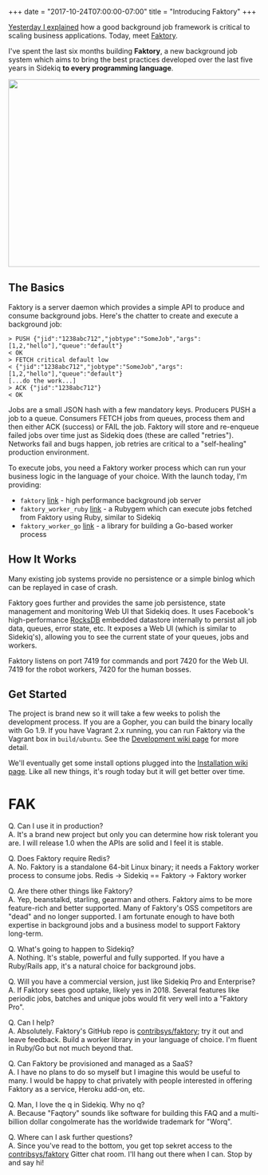 +++
date = "2017-10-24T07:00:00-07:00"
title = "Introducing Faktory"
+++

[Yesterday I explained](//www.mikeperham.com/2017/10/23/the-future-of-background-jobs/) how a good background job framework is critical to
scaling business applications.  Today, meet
[Faktory](https://github.com/contribsys/faktory).

I've spent the last six months building **Faktory**, a new background
job system which aims to bring the best practices developed over the
last five years in Sidekiq **to every programming language**.

<center><img src="http://www.mikeperham.com/images/faktory-ui.png" width="800" height="375"/></center>

## The Basics

Faktory is a server daemon which provides a simple API to produce and
consume background jobs.  Here's the chatter to create and execute
a background job:

```
> PUSH {"jid":"1238abc712","jobtype":"SomeJob","args":[1,2,"hello"],"queue":"default"}
< OK
> FETCH critical default low
< {"jid":"1238abc712","jobtype":"SomeJob","args":[1,2,"hello"],"queue":"default"}
[...do the work...]
> ACK {"jid":"1238abc712"}
< OK
```

Jobs are a small JSON hash with a few mandatory keys.
Producers PUSH a job to a queue. Consumers FETCH jobs from queues,
process them and then either ACK (success) or FAIL the job.  Faktory
will store and re-enqueue failed jobs over time just as Sidekiq does
(these are called "retries").  Networks fail and bugs happen, job retries
are critical to a "self-healing" production environment.

To execute jobs, you need a Faktory worker process which can run
your business logic in the language of your choice.  With the launch
today, I'm providing:

* `faktory` [link](https://github.com/contribsys/faktory) - high
  performance background job server
* `faktory_worker_ruby` [link](https://github.com/contribsys/faktory_worker_ruby) -
  a Rubygem which can execute jobs fetched from Faktory using Ruby,
similar to Sidekiq
* `faktory_worker_go` [link](https://github.com/contribsys/faktory_worker_go) -
  a library for building a Go-based worker process

## How It Works

Many existing job systems provide no persistence or a simple binlog
which can be replayed in case of crash.

Faktory goes further and provides the same job persistence, state management and
monitoring Web UI that Sidekiq does.  It uses
Facebook's high-performance [RocksDB](http://rocksdb.org) embedded
datastore internally to
persist all job data, queues, error state, etc.  It exposes a Web UI
(which is similar to Sidekiq's), allowing you to see the current
state of your queues, jobs and workers.

Faktory listens on port 7419 for commands and port 7420 for the Web UI.
7419 for the robot workers, 7420 for the human bosses.

## Get Started

The project is brand new so it will take a few weeks to polish the
development process.  If you are a Gopher, you can build the binary locally with Go 1.9.
If you have Vagrant 2.x running, you can run Faktory via
the Vagrant box in `build/ubuntu`.  See the [Development wiki page](https://github.com/contribsys/faktory/wiki/Development)
for more detail.

We'll eventually get some install options plugged into the
[Installation wiki page](https://github.com/contribsys/faktory/wiki/Installation).
Like all new things, it's rough today but it will get better over time.

# FAK

Q. Can I use it in production?</br>
A. It's a brand new project but only you can determine how risk tolerant you are.
I will release 1.0 when the APIs are solid and I feel it is stable.

Q. Does Faktory require Redis?<br/>
A. No. Faktory is a standalone 64-bit Linux binary; it needs a Faktory worker
process to consume jobs.  Redis -> Sidekiq == Faktory -> Faktory worker

Q. Are there other things like Faktory?<br/>
A. Yep, beanstalkd, starling, gearman and others.  Faktory aims to be
more feature-rich and better supported.  Many of Faktory's OSS competitors
are "dead" and no longer supported.  I am fortunate enough to have both
expertise in background jobs and a business model to support Faktory long-term.

Q. What's going to happen to Sidekiq?<br/>
A. Nothing.  It's stable, powerful and fully supported.  If you have a
Ruby/Rails app, it's a natural choice for background jobs.

Q. Will you have a commercial version, just like Sidekiq Pro and Enterprise?<br/>
A. If Faktory sees good uptake, likely yes in 2018.
Several features like periodic jobs, batches and unique jobs would fit
very well into a "Faktory Pro".

Q. Can I help?<br/>
A. Absolutely.  Faktory's GitHub repo is [contribsys/faktory](https://github.com/contribsys/faktory);
try it out and leave feedback.  Build a worker library in your language
of choice.  I'm fluent in Ruby/Go but not much beyond that.

Q. Can Faktory be provisioned and managed as a SaaS?<br/>
A. I have no plans to do so myself but I imagine this would be useful to many.
I would be happy to chat privately with people interested in offering
Faktory as a service, Heroku add-on, etc.

Q. Man, I love the q in Sidekiq.  Why no q?<br/>
A. Because "Faqtory" sounds like software for building this FAQ and
a multi-billion dollar congolmerate has the worldwide trademark
for "Worq".

Q. Where can I ask further questions?<br/>
A. Since you've read to the bottom, you get top sekret access to the
[contribsys/faktory](https://gitter.im/contribsys/faktory) Gitter chat room.
I'll hang out there when I can. Stop by and say hi!
